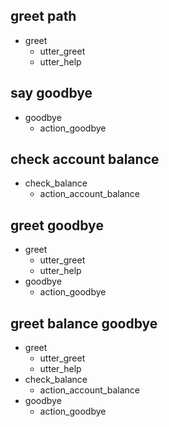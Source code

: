 ## greet path
* greet
  - utter_greet
  - utter_help

## say goodbye
* goodbye
  - action_goodbye

## check account balance
* check_balance
  - action_account_balance

## greet goodbye
* greet
  - utter_greet
  - utter_help
* goodbye
  - action_goodbye

## greet balance goodbye
* greet
  - utter_greet
  - utter_help
* check_balance
  - action_account_balance
* goodbye
  - action_goodbye